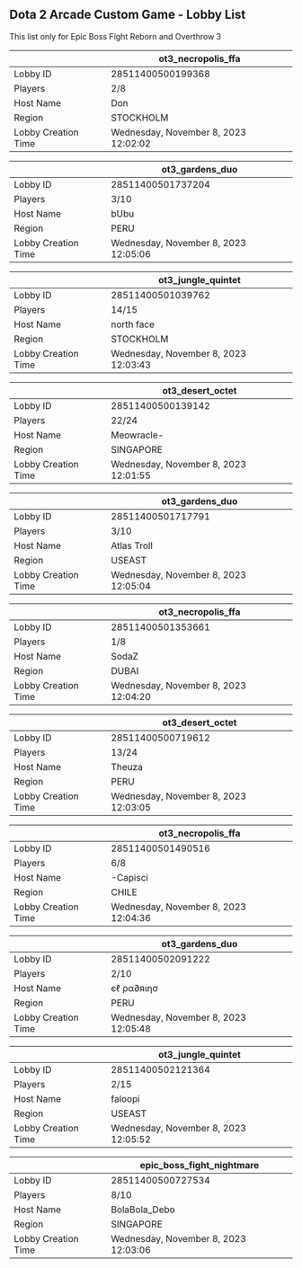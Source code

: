 ## Dota 2 Arcade Custom Game - Lobby List

This list only for Epic Boss Fight Reborn and Overthrow 3

|  | ot3_necropolis_ffa |
| ------ | ------ |
| Lobby ID | 28511400500199368 |
| Players | 2/8 |
| Host Name | Don |
| Region | STOCKHOLM |
| Lobby Creation Time | Wednesday, November 8, 2023 12:02:02 |


|  | ot3_gardens_duo |
| ------ | ------ |
| Lobby ID | 28511400501737204 |
| Players | 3/10 |
| Host Name | bUbu |
| Region | PERU |
| Lobby Creation Time | Wednesday, November 8, 2023 12:05:06 |


|  | ot3_jungle_quintet |
| ------ | ------ |
| Lobby ID | 28511400501039762 |
| Players | 14/15 |
| Host Name | north face |
| Region | STOCKHOLM |
| Lobby Creation Time | Wednesday, November 8, 2023 12:03:43 |


|  | ot3_desert_octet |
| ------ | ------ |
| Lobby ID | 28511400500139142 |
| Players | 22/24 |
| Host Name | Meowracle- |
| Region | SINGAPORE |
| Lobby Creation Time | Wednesday, November 8, 2023 12:01:55 |


|  | ot3_gardens_duo |
| ------ | ------ |
| Lobby ID | 28511400501717791 |
| Players | 3/10 |
| Host Name | Atlas Troll |
| Region | USEAST |
| Lobby Creation Time | Wednesday, November 8, 2023 12:05:04 |


|  | ot3_necropolis_ffa |
| ------ | ------ |
| Lobby ID | 28511400501353661 |
| Players | 1/8 |
| Host Name | SodaZ |
| Region | DUBAI |
| Lobby Creation Time | Wednesday, November 8, 2023 12:04:20 |


|  | ot3_desert_octet |
| ------ | ------ |
| Lobby ID | 28511400500719612 |
| Players | 13/24 |
| Host Name | Theuza |
| Region | PERU |
| Lobby Creation Time | Wednesday, November 8, 2023 12:03:05 |


|  | ot3_necropolis_ffa |
| ------ | ------ |
| Lobby ID | 28511400501490516 |
| Players | 6/8 |
| Host Name | -Capisci |
| Region | CHILE |
| Lobby Creation Time | Wednesday, November 8, 2023 12:04:36 |


|  | ot3_gardens_duo |
| ------ | ------ |
| Lobby ID | 28511400502091222 |
| Players | 2/10 |
| Host Name | єℓ ρα∂яιησ |
| Region | PERU |
| Lobby Creation Time | Wednesday, November 8, 2023 12:05:48 |


|  | ot3_jungle_quintet |
| ------ | ------ |
| Lobby ID | 28511400502121364 |
| Players | 2/15 |
| Host Name | faloopi |
| Region | USEAST |
| Lobby Creation Time | Wednesday, November 8, 2023 12:05:52 |


|  | epic_boss_fight_nightmare |
| ------ | ------ |
| Lobby ID | 28511400500727534 |
| Players | 8/10 |
| Host Name | BolaBola_Debo |
| Region | SINGAPORE |
| Lobby Creation Time | Wednesday, November 8, 2023 12:03:06 |



